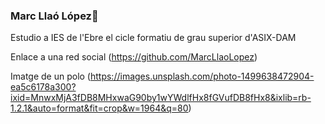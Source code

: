 ### Marc Llaó López👋

Estudio a IES de l'Ebre el cicle formatiu de grau superior d'ASIX-DAM

Enlace a una red social (https://github.com/MarcLlaoLopez)

Imatge de un polo (https://images.unsplash.com/photo-1499638472904-ea5c6178a300?ixid=MnwxMjA3fDB8MHxwaG90by1wYWdlfHx8fGVufDB8fHx8&ixlib=rb-1.2.1&auto=format&fit=crop&w=1964&q=80)
<!--
**MarcLlaoLopez/MarcLlaoLopez** is a ✨ _special_ ✨ repository because its `README.md` (this file) appears on your GitHub profile.

Here are some ideas to get you started:

- 🔭 I’m currently working on ...
- 🌱 I’m currently learning ...
- 👯 I’m looking to collaborate on ...
- 🤔 I’m looking for help with ...
- 💬 Ask me about ...
- 📫 How to reach me: ...
- 😄 Pronouns: ...
- ⚡ Fun fact: ...
-->
